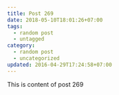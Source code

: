 ```yaml
---
title: Post 269
date: 2018-05-10T18:01:26+07:00
tags:
  - random post
  - untagged
category:
  - random post
  - uncategorized
updated: 2016-04-29T17:24:58+07:00
---
```

This is content of post 269